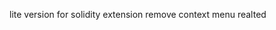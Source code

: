 <!--
 * @Author: Zixuan Tan
 * @Date: 2021-06-01 16:29:47
 * @LastEditors: Zixuan Tan
 * @LastEditTime: 2021-06-01 16:49:03
 * @Description: 
 * @FilePath: /solidity-lite/README.md
-->
lite version for solidity extension
remove context menu realted